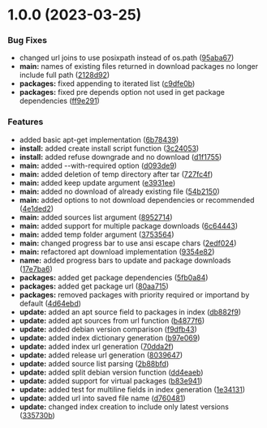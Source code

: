 # 1.0.0 (2023-03-25)


### Bug Fixes

* changed url joins to use posixpath instead of os.path ([95aba67](https://github.com/RonTamG/pyapt/commit/95aba67a0b5263172b3eef519744aa6553fe3d54))
* **main:** names of existing files returned in download packages no longer include full path ([2128d92](https://github.com/RonTamG/pyapt/commit/2128d923dd86731d5591452b34e4c0110af446c5))
* **packages:** fixed appending to iterated list ([c9dfe0b](https://github.com/RonTamG/pyapt/commit/c9dfe0b836df8825a0d9cc90eaf63a5f6bf9d5c8))
* **packages:** fixed pre depends option not used in get package dependencies ([ff9e291](https://github.com/RonTamG/pyapt/commit/ff9e291f8fa5100491ecb6c53b5fa401ee486e6c))


### Features

* added basic apt-get implementation ([6b78439](https://github.com/RonTamG/pyapt/commit/6b78439443fd32f58892e7f56e8cb570d04c2dd8))
* **install:** added create install script function ([3c24053](https://github.com/RonTamG/pyapt/commit/3c24053d475cd2ab8c47b0e8e38bb19c5d0167ff))
* **install:** added refuse downgrade and no download ([d1f1755](https://github.com/RonTamG/pyapt/commit/d1f1755f4ecc212f0f41eb1ccb5d45708d318215))
* **main:** added --with-required option ([d093de9](https://github.com/RonTamG/pyapt/commit/d093de973db60751d5c43264f72295c3acbd2c9a))
* **main:** added deletion of temp directory after tar ([727fc4f](https://github.com/RonTamG/pyapt/commit/727fc4f43dfd2b2563762cabacfdbf30c553736f))
* **main:** added keep update argument ([e3931ee](https://github.com/RonTamG/pyapt/commit/e3931ee1fd40d0c9ddbfa17430c0ed7057d58842))
* **main:** added no download of already existing file ([54b2150](https://github.com/RonTamG/pyapt/commit/54b2150da9fb4f3b208782647d50ab7d7697f953))
* **main:** added options to not download dependencies or recommended ([4e1ded2](https://github.com/RonTamG/pyapt/commit/4e1ded2a341a8b1cbdca6628a0354fa0c6d7cc6c))
* **main:** added sources list argument ([8952714](https://github.com/RonTamG/pyapt/commit/8952714d88a6dea73997d13e08ef1e1a8359a1f3))
* **main:** added support for multiple package downloads ([6c64443](https://github.com/RonTamG/pyapt/commit/6c64443dbe128d33681a4c32f0a51d440cc3a396))
* **main:** added temp folder argument ([3753564](https://github.com/RonTamG/pyapt/commit/3753564435104d1699b47517b4d28accc033cd39))
* **main:** changed progress bar to use ansi escape chars ([2edf024](https://github.com/RonTamG/pyapt/commit/2edf024e2e01b95b69bebe69b37c4f8239c072aa))
* **main:** refactored apt download implementation ([9354e82](https://github.com/RonTamG/pyapt/commit/9354e82d6f47adcecb91b3cc3a2deea359ac98a6))
* **name:** added progress bars to update and package downloads ([17e7ba6](https://github.com/RonTamG/pyapt/commit/17e7ba62723fbf45e634e9198e0f4fb897720ef2))
* **packages:** added get package dependencies ([5fb0a84](https://github.com/RonTamG/pyapt/commit/5fb0a844d29eb1b7b538331c866be574226df14c))
* **packages:** added get package url ([80aa715](https://github.com/RonTamG/pyapt/commit/80aa7151ec7815cc2e006ac406d7a1913e173d0d))
* **packages:** removed packages with priority required or importand by default ([4d64ebd](https://github.com/RonTamG/pyapt/commit/4d64ebd58df089b4ab15d92e4b4c3be94d81654e))
* **update:** added an apt source field to packages in index ([db882f9](https://github.com/RonTamG/pyapt/commit/db882f930b402e3010f6c580be0e4ac92e24e90b))
* **update:** added apt sources from url function ([b4877f6](https://github.com/RonTamG/pyapt/commit/b4877f61c65664ba3cb9557078aa182ff7d8ef31))
* **update:** added debian version comparison ([f9dfb43](https://github.com/RonTamG/pyapt/commit/f9dfb43c5fd0b5b10a5cf9b3f4474325006ad69d))
* **update:** added index dictionary generation ([b97e069](https://github.com/RonTamG/pyapt/commit/b97e069cd491726387c09abee9de0431e9f2104c))
* **update:** added index url generation ([70dda2f](https://github.com/RonTamG/pyapt/commit/70dda2f017c39e1c95f71904df1d438f01c5d8ec))
* **update:** added release url generation ([8039647](https://github.com/RonTamG/pyapt/commit/8039647609b97d965035ad938e9c088358892b5f))
* **update:** added source list parsing ([2b88bfd](https://github.com/RonTamG/pyapt/commit/2b88bfd80ab0f9755668b92e4d312fcbe6322a1c))
* **update:** added split debian version function ([dd4eaeb](https://github.com/RonTamG/pyapt/commit/dd4eaeb285806328a6c8c23c0836825dd5fd5ecc))
* **update:** added support for virtual packages ([b83e941](https://github.com/RonTamG/pyapt/commit/b83e941dd07e22229a2972697ccb8abb5a4f7b29))
* **update:** added test for multiline fields in index generation ([1e34131](https://github.com/RonTamG/pyapt/commit/1e341317e7c9d1cf72d2b9719fbc9dcb3f19d0c6))
* **update:** added url into saved file name ([d760481](https://github.com/RonTamG/pyapt/commit/d760481b92530208dfb12091291307315ffc1a86))
* **update:** changed index creation to include only latest versions ([335730b](https://github.com/RonTamG/pyapt/commit/335730b25d245ce45ebb50d53e3e767ada424440))



